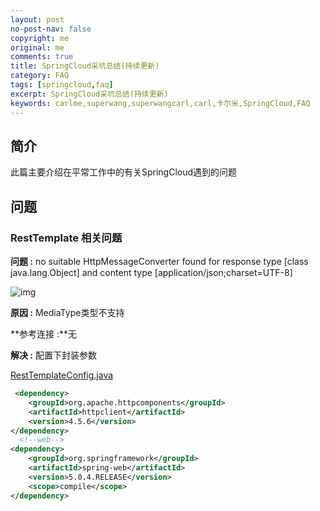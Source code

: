```yaml
---
layout: post
no-post-nav: false 
copyright: me
original: me
comments: true
title: SpringCloud采坑总结(持续更新)
category: FAQ
tags: [springcloud,faq]
excerpt: SpringCloud采坑总结(持续更新)
keywords: carlme,superwang,superwangcarl,carl,卡尔米,SpringCloud,FAQ
---
```


## 简介

此篇主要介绍在平常工作中的有关SpringCloud遇到的问题

## 问题

### RestTemplate 相关问题

**问题 :** no suitable HttpMessageConverter found for response type [class java.lang.Object] and content type [application/json;charset=UTF-8]

![img]({{site.cdn}}/assets/images/blog/2019/20190522105745.png)

**原因 :** MediaType类型不支持

**参考连接 :**无

**解决 :** 配置下封装参数

 [RestTemplateConfig.java]({{site.downcdn}}/download/java/RestTemplateConfig.java)

```xml
 <dependency>
    <groupId>org.apache.httpcomponents</groupId>
    <artifactId>httpclient</artifactId>
    <version>4.5.6</version>
</dependency>
  <!--web-->
<dependency>
    <groupId>org.springframework</groupId>
    <artifactId>spring-web</artifactId>
    <version>5.0.4.RELEASE</version>
    <scope>compile</scope>
</dependency>
```

